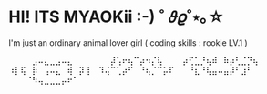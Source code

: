 # HI! ITS MYAOKii  :-) ˚ 𝜗𝜚˚⋆｡☆
I'm just an ordinary animal lover girl
( coding skills : rookie LV.1 )

⠀⠀⠀⠀⣠⠤⣄⣀⣠⠤⣄⠀⠀⠀
⠀⠀⠀⡼⢡⠖⢦⠉⡴⠲⡌⢧⠀⠀
⠀⡴⢋⣁⡘⢦⠾⠀⠷⡴⢃⣈⡙⢦
⠰⡇⢯⠀⡷⠀⢠⠤⣄⠀⢾⠀⡽⢸
⠀⠹⢬⠉⢁⡴⠋⠀⠘⢦⡈⠉⡥⠏
⠀⠀⠘⣆⠘⢧⣤⠤⣤⡼⠃⣰⠃⠀
⠀⠀⠀⠈⠳⢤⣀⣀⣀⡤⠖⠁
